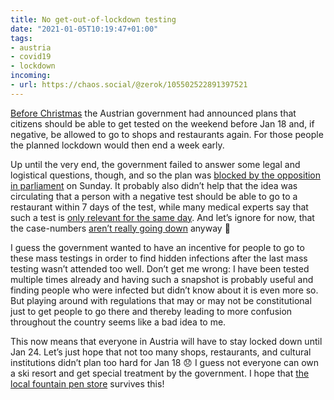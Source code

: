 ```yaml
---
title: No get-out-of-lockdown testing
date: "2021-01-05T10:19:47+01:00"
tags:
- austria
- covid19
- lockdown
incoming:
- url: https://chaos.social/@zerok/105502522891397521
---
```


[Before Christmas](https://zerokspot.com/weblog/2020/12/19/austria-is-getting-a-third-lockdown/) the Austrian government had announced plans that citizens should be able to get tested on the weekend before Jan 18 and, if negative, be allowed to go to shops and restaurants again. For those people the planned lockdown would then end a week early.

Up until the very end, the government failed to answer some legal and logistical questions, though, and so the plan was [blocked by the opposition in parliament](https://www.derstandard.at/story/2000122909962/lockdown-bis-24-jaenner-regierung-scheitert-mit-plan-zum-freitesten) on Sunday. It probably also didn’t help that the idea was circulating that a person with a negative test should be able to go to a restaurant within 7 days of the test, while many medical experts say that such a test is [only relevant for the same day](https://www.derstandard.at/story/2000122925277/freitesten-mit-falscher-sicherheit). And let’s ignore for now, that the case-numbers [aren’t really going down](https://orf.at/stories/3196040/) anyway 🧐

I guess the government wanted to have an incentive for people to go to these mass testings in order to find hidden infections after the last mass testing wasn’t attended too well. Don’t get me wrong: I have been tested multiple times already and having such a snapshot is probably useful and finding people who were infected but didn’t know about it is even more so. But playing around with regulations that may or may not be constitutional just to get people to go there and thereby leading to more confusion throughout the country seems like a bad idea to me.

This now means that everyone in Austria will have to stay locked down until Jan 24. Let’s just hope that not too many shops, restaurants, and cultural institutions didn’t plan too hard for Jan 18 😞 I guess not everyone can own a ski resort and get special treatment by the government. I hope that [the local fountain pen store](https://www.fuellfederhaus.at/) survives this!
